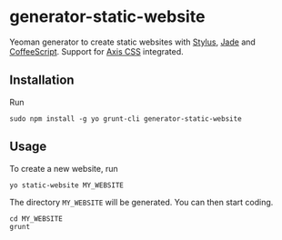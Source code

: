 # generator-static-website

Yeoman generator to create static websites with
[Stylus](http://learnboost.github.io/stylus/), 
[Jade](http://jade-lang.com/) and 
[CoffeeScript](http://coffeescript.org/).
Support for [Axis CSS](http://roots.cx/axis/) integrated.

## Installation

Run 

```
sudo npm install -g yo grunt-cli generator-static-website
```

## Usage

To create a new website, run

```
yo static-website MY_WEBSITE
```

The directory `MY_WEBSITE` will be generated.
You can then start coding.

```
cd MY_WEBSITE
grunt
```
